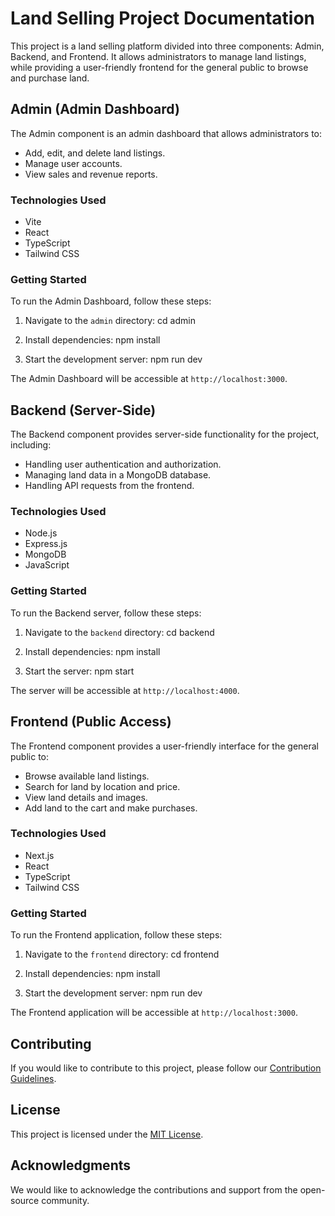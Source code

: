 
# Land Selling Project Documentation

This project is a land selling platform divided into three components: Admin, Backend, and Frontend. It allows administrators to manage land listings, while providing a user-friendly frontend for the general public to browse and purchase land.

## Admin (Admin Dashboard)

The Admin component is an admin dashboard that allows administrators to:

- Add, edit, and delete land listings.
- Manage user accounts.
- View sales and revenue reports.

### Technologies Used

- Vite
- React
- TypeScript
- Tailwind CSS

### Getting Started

To run the Admin Dashboard, follow these steps:

1. Navigate to the `admin` directory:
cd admin




2. Install dependencies:
npm install




3. Start the development server:
npm run dev




The Admin Dashboard will be accessible at `http://localhost:3000`.

## Backend (Server-Side)

The Backend component provides server-side functionality for the project, including:

- Handling user authentication and authorization.
- Managing land data in a MongoDB database.
- Handling API requests from the frontend.

### Technologies Used

- Node.js
- Express.js
- MongoDB
- JavaScript

### Getting Started

To run the Backend server, follow these steps:

1. Navigate to the `backend` directory:
cd backend




2. Install dependencies:
npm install



3. Start the server:
npm start


The server will be accessible at `http://localhost:4000`.

## Frontend (Public Access)

The Frontend component provides a user-friendly interface for the general public to:

- Browse available land listings.
- Search for land by location and price.
- View land details and images.
- Add land to the cart and make purchases.

### Technologies Used

- Next.js
- React
- TypeScript
- Tailwind CSS

### Getting Started

To run the Frontend application, follow these steps:

1. Navigate to the `frontend` directory:
cd frontend


2. Install dependencies:
npm install


3. Start the development server:
npm run dev



The Frontend application will be accessible at `http://localhost:3000`.

## Contributing

If you would like to contribute to this project, please follow our [Contribution Guidelines](CONTRIBUTING.md).

## License

This project is licensed under the [MIT License](LICENSE).

## Acknowledgments

We would like to acknowledge the contributions and support from the open-source community.






